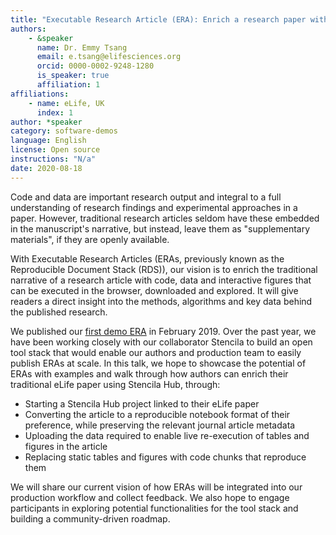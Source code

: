 ```yaml
---
title: "Executable Research Article (ERA): Enrich a research paper with code and data"
authors:
    - &speaker
      name: Dr. Emmy Tsang
      email: e.tsang@elifesciences.org
      orcid: 0000-0002-9248-1280
      is_speaker: true
      affiliation: 1
affiliations:
    - name: eLife, UK
      index: 1
author: *speaker
category: software-demos
language: English
license: Open source
instructions: "N/a"
date: 2020-08-18
---
```

Code and data are important research output and integral to a full understanding of research findings and experimental approaches in a paper. However, traditional research articles seldom have these embedded in the manuscript's narrative, but instead, leave them as "supplementary materials", if they are openly available.

With Executable Research Articles (ERAs, previously known as the Reproducible Document Stack (RDS)), our vision is to enrich the traditional narrative of a research article with code, data and interactive figures that can be executed in the browser, downloaded and explored. It will give readers a direct insight into the methods, algorithms and key data behind the published research.

We published our [first demo ERA][1] in February 2019. Over the past year, we have been working closely with our collaborator Stencila to build an open tool stack that would enable our authors and production team to easily publish ERAs at scale. In this talk, we hope to showcase the potential of ERAs with examples and walk through how authors can enrich their traditional eLife paper using Stencila Hub, through:

 - Starting a Stencila Hub project linked to their eLife paper
 - Converting the article to a reproducible notebook format of their
   preference, while preserving the relevant journal article metadata
 - Uploading the data required to enable live re-execution of tables and
   figures in the article
 - Replacing static tables and figures with code chunks that reproduce them

We will share our current vision of how ERAs will be integrated into our production workflow and collect feedback. We also hope to engage participants in exploring potential functionalities for the tool stack and building a community-driven roadmap.

  [1]: https://elifesci.org/reproducible-example
